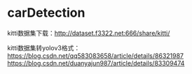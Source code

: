 # carDetection

kitti数据集下载：http://dataset.f3322.net:666/share/kitti/

kitti数据集转yolov3格式：https://blog.csdn.net/qq583083658/article/details/86321987
https://blog.csdn.net/duanyajun987/article/details/83309474
